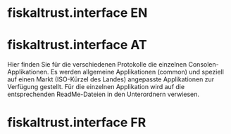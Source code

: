 # fiskaltrust.interface EN

# fiskaltrust.interface AT
Hier finden Sie für die verschiedenen Protokolle die einzelnen Consolen-Applikationen.
Es werden allgemeine Applikationen (common) und speziell auf einen Markt (ISO-Kürzel des Landes) angepasste Applikationen zur Verfügung gestellt.
Für die einzelnen Applikation wird auf die entsprechenden ReadMe-Dateien in den Unterordnern verwiesen. 

# fiskaltrust.interface FR
